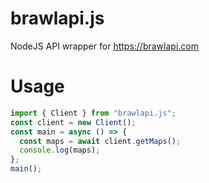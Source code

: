 # brawlapi.js

NodeJS API wrapper for https://brawlapi.com

# Usage

```js
import { Client } from "brawlapi.js";
const client = new Client();
const main = async () => {
  const maps = await client.getMaps();
  console.log(maps);
};
main();
```
